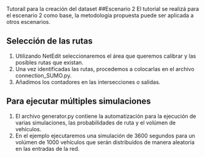 Tutorail para la creación del dataset
##Escenario 2
El tutorial se realizá para el escenario 2 como base, la metodología propuesta puede ser aplicada a otros escenarios.
## Selección de las rutas
1. Utilizando NetEdit seleccionaremos el área que queremos calibrar y las posibles rutas que existan.
2. Una vez identificadas las rutas, procedemos a colocarlas en el archivo connection_SUMO.py.
3. Añadimos los contadores en las intersecciones o salidas.
## Para ejecutar múltiples simulaciones
1. El archivo generator.py contiene la automatización para la ejecución de varias simulaciones, las probabilidades de ruta y el volúmen de vehículos.
2. En el ejemplo ejecutaremos una simulación de 3600 segundos para un volúmen de 1000 vehículos que serán distribuidos de manera aleatoria en las entradas de la red. 

